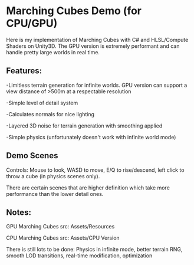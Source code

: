 # Marching Cubes Demo (for CPU/GPU)
Here is my implementation of Marching Cubes with C# and HLSL/Compute Shaders on Unity3D. The GPU version is extremely performant and can handle pretty large worlds in real time.




## Features:

-Limitless terrain generation for infinite worlds. GPU version can support a view distance of >500m at a respectable resolution

-Simple level of detail system

-Calculates normals for nice lighting

-Layered 3D noise for terrain generation with smoothing applied

-Simple physics (unfortunately doesn't work with infinite world mode)




## Demo Scenes

Controls: Mouse to look, WASD to move, E/Q to rise/descend, left click to throw a cube (in physics scenes only). 

There are certain scenes that are higher definition which take more performance than the lower detail ones. 



## Notes: 

GPU Marching Cubes src: Assets/Resources

CPU Marching Cubes src: Assets/CPU Version

There is still lots to be done: Physics in infinite mode, better terrain RNG, smooth LOD transitions, real-time modification, optimization
